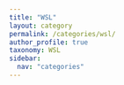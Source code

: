 ```yaml
---
title: "WSL"
layout: category
permalink: /categories/wsl/
author_profile: true
taxonomy: WSL
sidebar:
  nav: "categories"
---
```

